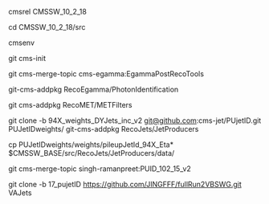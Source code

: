 cmsrel CMSSW_10_2_18

cd CMSSW_10_2_18/src

cmsenv

git cms-init

git cms-merge-topic cms-egamma:EgammaPostRecoTools

git-cms-addpkg RecoEgamma/PhotonIdentification

git cms-addpkg RecoMET/METFilters

git clone -b 94X_weights_DYJets_inc_v2 git@github.com:cms-jet/PUjetID.git PUJetIDweights/ git-cms-addpkg RecoJets/JetProducers

cp PUJetIDweights/weights/pileupJetId_94X_Eta* $CMSSW_BASE/src/RecoJets/JetProducers/data/

git cms-merge-topic singh-ramanpreet:PUID_102_15_v2

git clone -b 17_pujetID https://github.com/JINGFFF/fullRun2VBSWG.git VAJets

